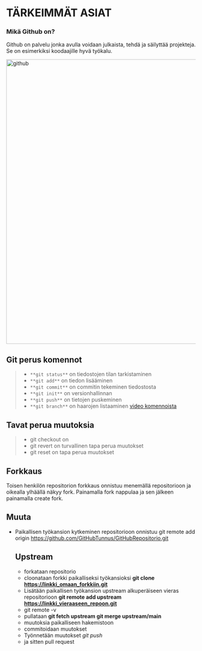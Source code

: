 # TÄRKEIMMÄT ASIAT

### Mikä Github on?
Github on palvelu jonka avulla voidaan julkaista, tehdä ja säilyttää projekteja.
Se on esimerkiksi koodaajille hyvä työkalu.

<img width="758" alt="github" src="https://user-images.githubusercontent.com/120164121/208043277-fef81bff-3710-42f2-91f8-560a5b38df92.png">


## Git perus komennot

> - `**git status**` on tiedostojen tilan tarkistaminen
> - `**git add**` on tiedon lisääminen
> - `**git commit**` on commitin tekeminen tiedostosta
> - `**git init**` on versionhallinnan
> - `**git push**` on tietojen puskeminen
> - `**git branch**` on haarojen listaaminen
[video komennoista](https://youtu.be/PSJ63LULKHA)

## Tavat perua muutoksia

> - git checkout on
> - git revert on turvallinen tapa perua muutokset
> - git reset on tapa perua muutokset

## Forkkaus

Toisen henkilön repositorion forkkaus onnistuu menemällä repositorioon ja
oikealla ylhäällä näkyy fork. Painamalla fork nappulaa ja sen jälkeen painamalla create fork.
 ## Muuta
- Paikallisen työkansion kytkeminen repositorioon onnistuu
  git remote add origin https://github.com/GitHubTunnus/GitHubRepositorio.git 
  
  ## Upstream
  
  - forkataan repositorio
  - cloonataan forkki paikalliseksi työkansioksi **git clone https://linkki_omaan_forkkiin.git**
  - Lisätään paikallisen työkansion upstream alkuperäiseen vieras repositorioon **git remote add upstream https://linkki_vieraaseen_repoon.git**
  - git remote -v
  - pullataan **git fetch upstream
git merge upstream/main**
  - muutoksia paikalliseen hakemistoon
  - commitoidaan muutokset
  - Työnnetään muutokset *git push*
  - ja sitten pull request
  
  
